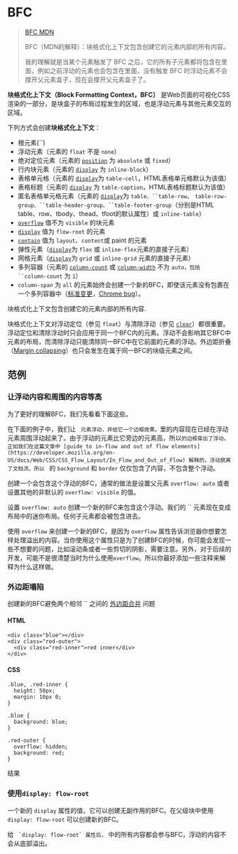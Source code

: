 # BFC

> [BFC MDN]( https://developer.mozilla.org/zh-CN/docs/Web/Guide/CSS/Block_formatting_context )
>
> BFC（MDN的解释）：块格式化上下文包含创建它的元素内部的所有内容。
>
> 我的理解就是当某个元素触发了 BFC 之后，它的所有子元素都将包含在里面，例如之前浮动的元素也会包含在里面，没有触发 BFC 时浮动元素不会撑开父元素盒子，现在会撑开父元素盒子了。

**块格式化上下文（Block Formatting Context，BFC）** 是Web页面的可视化CSS渲染的一部分，是块盒子的布局过程发生的区域，也是浮动元素与其他元素交互的区域。

下列方式会创建**块格式化上下文**：

- 根元素(``)
- 浮动元素（元素的 `float` 不是 `none`）
- 绝对定位元素（元素的 [`position`](https://developer.mozilla.org/zh-CN/docs/Web/CSS/position) 为 `absolute` 或 `fixed`）
- 行内块元素（元素的 [`display`](https://developer.mozilla.org/zh-CN/docs/Web/CSS/display) 为 `inline-block`）
- 表格单元格（元素的 [`display`](https://developer.mozilla.org/zh-CN/docs/Web/CSS/display)为 `table-cell`，HTML表格单元格默认为该值）
- 表格标题（元素的 [`display`](https://developer.mozilla.org/zh-CN/docs/Web/CSS/display) 为 `table-caption`，HTML表格标题默认为该值）
- 匿名表格单元格元素（元素的 [`display`](https://developer.mozilla.org/zh-CN/docs/Web/CSS/display)为 `table、``table-row`、 `table-row-group、``table-header-group、``table-footer-group`（分别是HTML table、row、tbody、thead、tfoot的默认属性）或 `inline-table`）
- [`overflow`](https://developer.mozilla.org/zh-CN/docs/Web/CSS/overflow) 值不为 `visible` 的块元素
- [`display`](https://developer.mozilla.org/zh-CN/docs/Web/CSS/display) 值为 `flow-root` 的元素
- [`contain`](https://developer.mozilla.org/zh-CN/docs/Web/CSS/contain) 值为 `layout`、`content`或 paint 的元素
- 弹性元素（[`display`](https://developer.mozilla.org/zh-CN/docs/Web/CSS/display)为 `flex` 或 `inline-flex`元素的直接子元素）
- 网格元素（[`display`](https://developer.mozilla.org/zh-CN/docs/Web/CSS/display)为 `grid` 或 `inline-grid` 元素的直接子元素）
- 多列容器（元素的 [`column-count`](https://developer.mozilla.org/zh-CN/docs/Web/CSS/column-count) 或 [`column-width`](https://developer.mozilla.org/zh-CN/docs/Web/CSS/column-width) 不为 `auto，包括 ``column-count` 为 `1`）
- `column-span` 为 `all` 的元素始终会创建一个新的BFC，即使该元素没有包裹在一个多列容器中（[标准变更](https://github.com/w3c/csswg-drafts/commit/a8634b96900279916bd6c505fda88dda71d8ec51)，[Chrome bug](https://bugs.chromium.org/p/chromium/issues/detail?id=709362)）。

块格式化上下文包含创建它的元素内部的所有内容.

块格式化上下文对浮动定位（参见 `float`）与清除浮动（参见 [`clear`](https://developer.mozilla.org/zh-CN/docs/Web/CSS/clear)）都很重要。浮动定位和清除浮动时只会应用于同一个BFC内的元素。浮动不会影响其它BFC中元素的布局，而清除浮动只能清除同一BFC中在它前面的元素的浮动。外边距折叠（[Margin collapsing](https://developer.mozilla.org/en-US/docs/Web/CSS/CSS_Box_Model/Mastering_margin_collapsing)）也只会发生在属于同一BFC的块级元素之间。

## 范例

### 让浮动内容和周围的内容等高



为了更好的理解BFC，我们先看看下面这些。

在下面的例子中，我们让 `` 元素浮动，并给它一个边框效果。``里的内容现在已经在浮动元素周围浮动起来了。由于浮动的元素比它旁边的元素高，所以``的边框穿出了浮动。正如我们在这篇文章中 [guide to in-flow and out of flow elements](https://developer.mozilla.org/en-US/docs/Web/CSS/CSS_Flow_Layout/In_Flow_and_Out_of_Flow) 解释的，浮动脱离了文档流，所以 `` 的 `background` 和 `border` 仅仅包含了内容，不包含整个浮动。



创建一个会包含这个浮动的BFC，通常的做法是设置父元素 `overflow: auto` 或者设置其他的非默认的 `overflow: visible` 的值。



设置 `overflow: auto` 创建一个新的BFC来包含这个浮动。我们的 `` 元素现在变成布局中的迷你布局。任何子元素都会被包含进去。

使用 `overflow` 来创建一个新的BFC，是因为 `overflow` 属性告诉浏览器你想要怎样处理溢出的内容。当你使用这个属性只是为了创建BFC的时候，你可能会发现一些不想要的问题，比如滚动条或者一些剪切的阴影，需要注意。另外，对于后续的开发，可能不是很清楚当时为什么使用`overflow`。所以你最好添加一些注释来解释为什么这样做。

### 外边距塌陷



创建新的BFC避免两个相邻 `` 之间的 [外边距合并](https://developer.mozilla.org/en-US/docs/Web/CSS/CSS_Box_Model/Mastering_margin_collapsing) 问题

#### HTML

```
<div class="blue"></div>
<div class="red-outer">
  <div class="red-inner">red inner</div>
</div>
```

#### CSS

```
.blue, .red-inner {
  height: 50px;
  margin: 10px 0;
}

.blue {
  background: blue;
}

.red-outer {
  overflow: hidden;
  background: red;
}
```

结果



### 使用`display: flow-root`



一个新的 `display` 属性的值，它可以创建无副作用的BFC。在父级块中使用 `display: flow-root` 可以创建新的BFC。



给 `` `display: flow-root` 属性后，`` 中的所有内容都会参与BFC，浮动的内容不会从底部溢出。